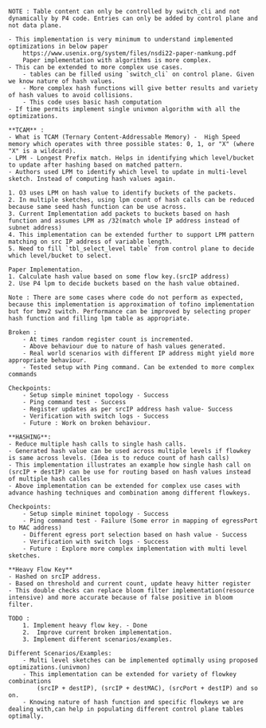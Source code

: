     NOTE : Table content can only be controlled by switch_cli and not dynamically by P4 code. Entries can only be added by control plane and not data plane.
    
    - This implementation is very minimum to understand implemented optimizations in below paper
        https://www.usenix.org/system/files/nsdi22-paper-namkung.pdf
        Paper implementation with algorithms is more complex.
    - This can be extended to more complex use cases.
        - tables can be filled using `switch_cli` on control plane. Given we know nature of hash values.
        - More complex hash functions will give better results and variety of hash values to avoid collisions.
        - This code uses basic hash computation
    - If time permits implement single univmon algorithm with all the optimizations.
    
    **TCAM** : 
    - What is TCAM (Ternary Content-Addressable Memory) -  High Speed memory which operates with three possible states: 0, 1, or "X" (where "X" is a wildcard).
    - LPM - Longest Prefix match. Helps in identifying which level/bucket to update after hashing based on matched pattern.
    - Authors used LPM to identify which level to update in multi-level sketch. Instead of computing hash values again.

    1. O3 uses LPM on hash value to identify buckets of the packets.
    2. In multiple sketches, using lpm count of hash calls can be reduced because same seed hash function can be use across.
    3. Current Implementation add packets to buckets based on hash function and assumes LPM as /32(match whole IP address instead of subnet address)
    4. This implementation can be extended further to support LPM pattern matching on src IP address of variable length.
    5. Need to fill `tbl_select_level table` from control plane to decide which level/bucket to select.

    Paper Implementation.
    1. Calculate hash value based on some flow key.(srcIP address)
    2. Use P4 lpm to decide buckets based on the hash value obtained.

    Note : There are some cases where code do not perform as expected, because this implementation is approximation of tofino implementation but for bmv2 switch. Performance can be improved by selecting proper hash function and filling lpm table as appropriate.

    Broken : 
        - At times random register count is incremented.
        - Above behaviour due to nature of hash values generated.
        - Real world scenarios with different IP address might yield more appropriate behaviour.
        - Tested setup with Ping command. Can be extended to more complex commands

    Checkpoints:
        - Setup simple mininet topology - Success
        - Ping command test - Success
        - Register updates as per srcIP address hash value- Success
        - Verification with switch logs - Success
        - Future : Work on broken behaviour.

    **HASHING**:
    - Reduce multiple hash calls to single hash calls.
    - Generated hash value can be used across multiple levels if flowkey is same across levels. (Idea is to reduce count of hash calls)
    - This implementation illustrates an example how single hash call on (srcIP + destIP) can be use for routing based on hash values instead of multiple hash calles
    - Above implementation can be extended for complex use cases with advance hashing techniques and combination among different flowkeys.

    Checkpoints:
        - Setup simple mininet topology - Success
        - Ping command test - Failure (Some error in mapping of egressPort to MAC address)
        - Different egress port selection based on hash value - Success
        - Verification with switch logs - Success
        - Future : Explore more complex implementation with multi level sketches.

    **Heavy Flow Key**
    - Hashed on srcIP address.
    - Based on threshold and current count, update heavy hitter register
    - This double checks can replace bloom filter implementation(resource intensive) and more accurate because of false positive in bloom filter.

    TODO : 
        1. Implement heavy flow key. - Done
        2.  Improve current broken implementation.
        3. Implement different scenarios/examples.
    
    Different Scenarios/Examples:
        - Multi level sketches can be implemented optimally using proposed optimizations.(univmon)
        - This implementation can be extended for variety of flowkey combinations
            (srcIP + destIP), (srcIP + destMAC), (srcPort + destIP) and so on.
        - Knowing nature of hash function and specific flowkeys we are dealing with,can help in populating different control plane tables optimally.